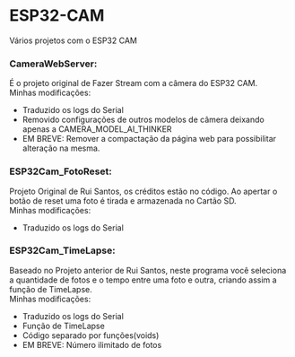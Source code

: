 # ESP32-CAM
Vários projetos com o ESP32 CAM

### CameraWebServer:
É o projeto original de Fazer Stream com a câmera do ESP32 CAM.
</br>Minhas modificações:
- Traduzido os logs do Serial
- Removido configurações de outros modelos de câmera deixando apenas a CAMERA_MODEL_AI_THINKER
- EM BREVE: Remover a compactação da página web para possibilitar alteração na mesma.

### ESP32Cam_FotoReset:
Projeto Original de Rui Santos, os créditos estão no código. Ao apertar o botão de reset uma foto é tirada e armazenada no Cartão SD.
</br>Minhas modificações:
- Traduzido os logs do Serial

### ESP32Cam_TimeLapse:
Baseado no Projeto anterior de Rui Santos, neste programa você seleciona a quantidade de fotos e o tempo entre uma foto e outra, criando assim a função de TimeLapse.
</br>Minhas modificações:
 - Traduzido os logs do Serial
 - Função de TimeLapse
 - Código separado por funções(voids)
 - EM BREVE: Número ilimitado de fotos
